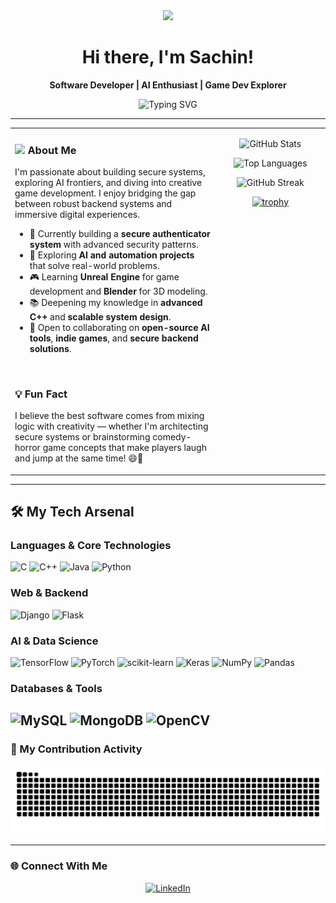 <div align="center">
  <img src="https://media.giphy.com/media/hvRJCLFzcasrR4ia7z/giphy.gif" width="28">
  <h1>Hi there, I'm Sachin!</h1>
  <p><b>Software Developer | AI Enthusiast | Game Dev Explorer</b></p>
<div align="center">

![Typing SVG](https://readme-typing-svg.demolab.com?font=Fira+Code&pause=1000&color=39FF14&center=true&vCenter=true&width=600&lines=Software+Developer;AI+%26+Machine+Learning+Enthusiast;Exploring+Game+Development;Building+Secure+%26+Scalable+Systems)

</div>
</div>

---

<table>
  <tr>
    <td valign="top" width="65%">

### <img src="https://media.giphy.com/media/hvRJCLFzcasrR4ia7z/giphy.gif" width="28"> About Me

I'm passionate about building secure systems, exploring AI frontiers, and diving into creative game development. I enjoy bridging the gap between robust backend systems and immersive digital experiences.

- 🔐 Currently building a **secure authenticator system** with advanced security patterns.
- 🤖 Exploring **AI and automation projects** that solve real-world problems.
- 🎮 Learning **Unreal Engine** for game development and **Blender** for 3D modeling.
- 📚 Deepening my knowledge in **advanced C++** and **scalable system design**.
- 🤝 Open to collaborating on **open-source AI tools**, **indie games**, and **secure backend solutions**.

<br>

### 💡 Fun Fact
I believe the best software comes from mixing logic with creativity — whether I'm architecting secure systems or brainstorming comedy-horror game concepts that make players laugh and jump at the same time! 😄👻

  </td>
    <td valign="top" width="35%">

<div align="center">

![GitHub Stats](https://github-readme-stats.vercel.app/api?username=Sachinpd-1703&theme=radical&hide_border=true&include_all_commits=true&count_private=true)

![Top Languages](https://github-readme-stats.vercel.app/api/top-langs/?username=Sachinpd-1703&theme=radical&hide_border=true&include_all_commits=true&count_private=true&layout=compact)

![GitHub Streak](https://nirzak-streak-stats.vercel.app/?user=Sachinpd-1703&theme=radical&hide_border=true)

[![trophy](https://github-profile-trophy.vercel.app/?username=Sachinpd-1703&theme=radical&margin-w=15&margin-h=15&no-frame=true)](https://github.com/ryo-ma/github-profile-trophy)

</div>
    </td>
  </tr>
</table>

---

## 🛠️ My Tech Arsenal

### Languages & Core Technologies
![C](https://img.shields.io/badge/C-%2300599C.svg?style=for-the-badge&logo=c&logoColor=white)
![C++](https://img.shields.io/badge/C++-%2300599C.svg?style=for-the-badge&logo=c%2B%2B&logoColor=white)
![Java](https://img.shields.io/badge/Java-%23ED8B00.svg?style=for-the-badge&logo=openjdk&logoColor=white)
![Python](https://img.shields.io/badge/Python-3670A0?style=for-the-badge&logo=python&logoColor=ffdd54)

### Web & Backend
![Django](https://img.shields.io/badge/Django-%23092E20.svg?style=for-the-badge&logo=django&logoColor=white)
![Flask](https://img.shields.io/badge/Flask-%23000.svg?style=for-the-badge&logo=flask&logoColor=white)

### AI & Data Science
![TensorFlow](https://img.shields.io/badge/TensorFlow-%23FF6F00.svg?style=for-the-badge&logo=TensorFlow&logoColor=white)
![PyTorch](https://img.shields.io/badge/PyTorch-%23EE4C2C.svg?style=for-the-badge&logo=PyTorch&logoColor=white)
![scikit-learn](https://img.shields.io/badge/scikit--learn-%23F7931E.svg?style=for-the-badge&logo=scikit-learn&logoColor=white)
![Keras](https://img.shields.io/badge/Keras-%23D00000.svg?style=for-the-badge&logo=Keras&logoColor=white)
![NumPy](https://img.shields.io/badge/NumPy-%23013243.svg?style=for-the-badge&logo=numpy&logoColor=white)
![Pandas](https://img.shields.io/badge/Pandas-%23150458.svg?style=for-the-badge&logo=pandas&logoColor=white)

### Databases & Tools
![MySQL](https://img.shields.io/badge/MySQL-4479A1.svg?style=for-the-badge&logo=mysql&logoColor=white)
![MongoDB](https://img.shields.io/badge/MongoDB-%234ea94b.svg?style=for-the-badge&logo=mongodb&logoColor=white)
![OpenCV](https://img.shields.io/badge/OpenCV-%23white.svg?style=for-the-badge&logo=opencv&logoColor=white)
---

### 🐍 My Contribution Activity

<div align="center">
  <picture>
    <source media="(prefers-color-scheme: dark)"
            srcset="https://raw.githubusercontent.com/Sachinpd-1703/Sachinpd-1703/output/github-contribution-grid-snake-dark.svg" />
    <source media="(prefers-color-scheme: light)"
            srcset="https://raw.githubusercontent.com/Sachinpd-1703/Sachinpd-1703/output/github-contribution-grid-snake.svg" />
    <img alt="GitHub Contribution Snake"
         src="https://raw.githubusercontent.com/Sachinpd-1703/Sachinpd-1703/output/github-contribution-grid-snake.svg"
         style="max-width: 100%; height: auto;" />
  </picture>
</div>

---

### 🌐 Connect With Me

<p align="center">
  <a href="https://linkedin.com/in/sachinpd1703" target="_blank">
    <img src="https://img.shields.io/badge/LinkedIn-0077B5?style=for-the-badge&logo=linkedin&logoColor=white" alt="LinkedIn">
  </a>
  </p>
